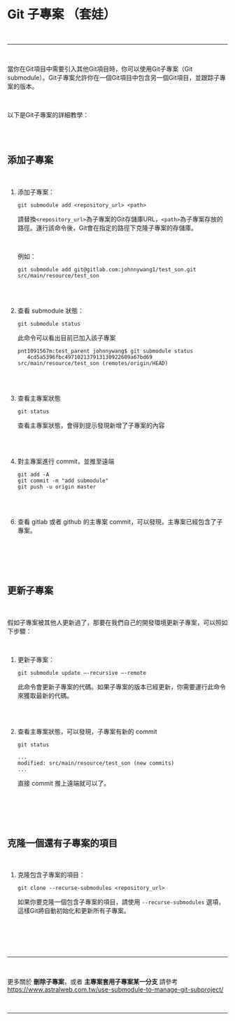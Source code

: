 # Git 子專案 （套娃）

<br>

---

<br>


當你在Git項目中需要引入其他Git項目時，你可以使用Git子專案（Git submodule）。Git子專案允許你在一個Git項目中包含另一個Git項目，並跟踪子專案的版本。

<br>

以下是Git子專案的詳細教學：

<br>
<br>

## 添加子專案

<br>

1. 添加子專案：
   ```
   git submodule add <repository_url> <path>
   ```
   請替換`<repository_url>`為子專案的Git存儲庫URL，`<path>`為子專案存放的路徑。運行該命令後，Git會在指定的路徑下克隆子專案的存儲庫。

   <br>

   例如：
   ```
   git submodule add git@gitlab.com:johnnywang1/test_son.git src/main/resource/test_son
   ```

   <br>
   <br>


2. 查看 submodule 狀態：
   ```
   git submodule status
   ```
   此命令可以看出目前已加入該子專案


   ```
   pnt1091567m:test_parent johnnywang$ git submodule status
      4cd5a5396fbc497102137913130922609a67bd69 src/main/resource/test_son (remotes/origin/HEAD)
   ```

   <br>
   <br>

3. 查看主專案狀態

   ```
   git status
   ```

   查看主專案狀態，會得到提示發現新增了子專案的內容

<br>
<br>

4. 對主專案進行 commit，並推至遠端

   ```
   git add -A
   git commit -m "add submodule"
   git push -u origin master
   ```

<br>
<br>

6. 查看 gitlab 或者 github 的主專案 commit，可以發現，主專案已經包含了子專案。

<br>
<br>
<br>
<br>

## 更新子專案

<br>

假如子專案被其他人更新過了，那要在我們自己的開發環境更新子專案，可以照如下步驟：

<br>

1. 更新子專案：
   ```
   git submodule update –-recursive –-remote
   ```
   此命令會更新子專案的代碼。如果子專案的版本已經更新，你需要運行此命令來獲取最新的代碼。

<br>
<br>

2. 查看主專案狀態，可以發現，子專案有新的 commit

   ```
   git status

   ...
   modified: src/main/resource/test_son (new commits)
   ...
   ```

   直接 commit 推上遠端就可以了。

<br>
<br>
<br>
<br>

## 克隆一個還有子專案的項目

<br>

1. 克隆包含子專案的項目：
   ```
   git clone --recurse-submodules <repository_url>
   ```
   如果你要克隆一個包含子專案的項目，請使用 `--recurse-submodules` 選項，這樣Git將自動初始化和更新所有子專案。

<br>
<br>
<br>
<br>

---

<br>

更多關於 __刪除子專案__，或者 __主專案套用子專案某一分支__ 請參考 https://www.astralweb.com.tw/use-submodule-to-manage-git-subproject/

<br>

---